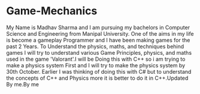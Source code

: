 # Game-Mechanics

My Name is Madhav Sharma and I am pursuing my bachelors in Computer Science and Engineering from Manipal University. One of the aims in my life is become a gameplay Programmer and
I have been making games for the past 2 Years. To Understand the physics, maths, and techniques behind games I will try to understand various Game Principles, physics, and maths
used in the game 'Valorant'.I will be Doing this with C++ so i am trying to make a physics system First and I will try to make the physics system by 30th October. Earlier I was thinking of doing this with C# but to understand the concepts of C++ and Physics more it is better to do it in C++.Updated By me.By me
